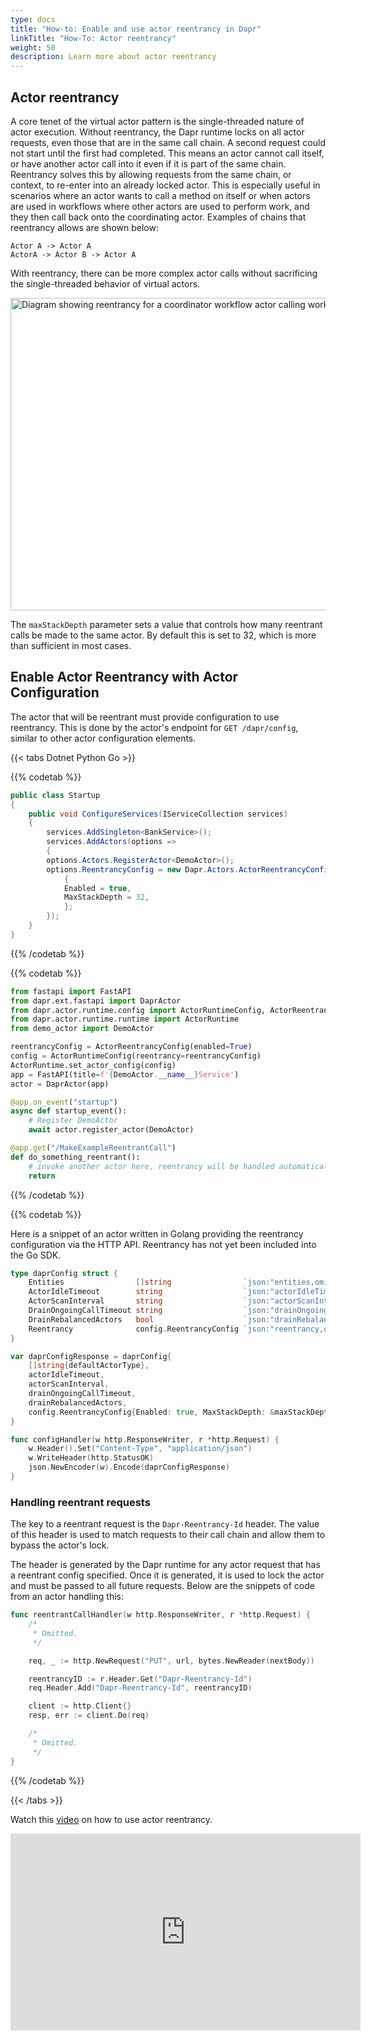 ```yaml
---
type: docs
title: "How-to: Enable and use actor reentrancy in Dapr"
linkTitle: "How-To: Actor reentrancy"
weight: 50
description: Learn more about actor reentrancy
---
```


## Actor reentrancy
A core tenet of the virtual actor pattern is the single-threaded nature of actor execution. Without reentrancy, the Dapr runtime locks on all actor requests, even those that are in the same call chain. A second request could not start until the first had completed. This means an actor cannot call itself, or have another actor call into it even if it is part of the same chain. Reentrancy solves this by allowing requests from the same chain, or context, to re-enter into an already locked actor. This is especially useful in scenarios where an actor wants to call a method on itself or when actors are used in workflows where other actors are used to perform work, and they then call back onto the coordinating actor. Examples of chains that reentrancy allows are shown below:

```
Actor A -> Actor A
ActorA -> Actor B -> Actor A
```

With reentrancy, there can be more complex actor calls without sacrificing the single-threaded behavior of virtual actors.

<img src="/images/actor-reentrancy.png" width=1000 height=500 alt="Diagram showing reentrancy for a coordinator workflow actor calling worker actors or an actor calling an method on itself">

The `maxStackDepth` parameter sets a value that controls how many reentrant calls be made to the same actor. By default this is set to 32, which is more than sufficient in most cases.

## Enable Actor Reentrancy with Actor Configuration

The actor that will be reentrant must provide configuration to use reentrancy. This is done by the actor's endpoint for `GET /dapr/config`, similar to other actor configuration elements.

{{< tabs Dotnet Python Go >}}

{{% codetab %}}

```csharp
public class Startup
{
	public void ConfigureServices(IServiceCollection services)
	{
		services.AddSingleton<BankService>();
		services.AddActors(options =>
		{
		options.Actors.RegisterActor<DemoActor>();
		options.ReentrancyConfig = new Dapr.Actors.ActorReentrancyConfig()
			{
			Enabled = true,
			MaxStackDepth = 32,
			};
		});
	}
}
```

{{% /codetab %}}

{{% codetab %}}
```python
from fastapi import FastAPI
from dapr.ext.fastapi import DaprActor
from dapr.actor.runtime.config import ActorRuntimeConfig, ActorReentrancyConfig
from dapr.actor.runtime.runtime import ActorRuntime
from demo_actor import DemoActor

reentrancyConfig = ActorReentrancyConfig(enabled=True)
config = ActorRuntimeConfig(reentrancy=reentrancyConfig)
ActorRuntime.set_actor_config(config)
app = FastAPI(title=f'{DemoActor.__name__}Service')
actor = DaprActor(app)

@app.on_event("startup")
async def startup_event():
	# Register DemoActor
	await actor.register_actor(DemoActor)

@app.get("/MakeExampleReentrantCall")
def do_something_reentrant():
	# invoke another actor here, reentrancy will be handled automatically
	return
```
{{% /codetab %}}

{{% codetab %}}

Here is a snippet of an actor written in Golang providing the reentrancy configuration via the HTTP API. Reentrancy has not yet been included into the Go SDK.

```go
type daprConfig struct {
	Entities                []string                `json:"entities,omitempty"`
	ActorIdleTimeout        string                  `json:"actorIdleTimeout,omitempty"`
	ActorScanInterval       string                  `json:"actorScanInterval,omitempty"`
	DrainOngoingCallTimeout string                  `json:"drainOngoingCallTimeout,omitempty"`
	DrainRebalancedActors   bool                    `json:"drainRebalancedActors,omitempty"`
	Reentrancy              config.ReentrancyConfig `json:"reentrancy,omitempty"`
}

var daprConfigResponse = daprConfig{
	[]string{defaultActorType},
	actorIdleTimeout,
	actorScanInterval,
	drainOngoingCallTimeout,
	drainRebalancedActors,
	config.ReentrancyConfig{Enabled: true, MaxStackDepth: &maxStackDepth},
}

func configHandler(w http.ResponseWriter, r *http.Request) {
	w.Header().Set("Content-Type", "application/json")
	w.WriteHeader(http.StatusOK)
	json.NewEncoder(w).Encode(daprConfigResponse)
}
```

### Handling reentrant requests
The key to a reentrant request is the `Dapr-Reentrancy-Id` header. The value of this header is used to match requests to their call chain and allow them to bypass the actor's lock.

The header is generated by the Dapr runtime for any actor request that has a reentrant config specified. Once it is generated, it is used to lock the actor and must be passed to all future requests. Below are the snippets of code from an actor handling this:

```go
func reentrantCallHandler(w http.ResponseWriter, r *http.Request) {
    /*
     * Omitted.
     */

	req, _ := http.NewRequest("PUT", url, bytes.NewReader(nextBody))

	reentrancyID := r.Header.Get("Dapr-Reentrancy-Id")
	req.Header.Add("Dapr-Reentrancy-Id", reentrancyID)

	client := http.Client{}
	resp, err := client.Do(req)

    /*
     * Omitted.
     */
}
```

{{% /codetab %}}

{{< /tabs >}}

Watch this [video](https://www.youtube.com/watch?v=QADHQ5v-gww&list=PLcip_LgkYwzuF-OV6zKRADoiBvUvGhkao&t=674s) on how to use actor reentrancy.
<div class="embed-responsive embed-responsive-16by9">
<iframe width="560" height="315" src="https://www.youtube-nocookie.com/embed/QADHQ5v-gww?start=674" frameborder="0" allow="accelerometer; autoplay; clipboard-write; encrypted-media; gyroscope; picture-in-picture" allowfullscreen></iframe>
</div>
